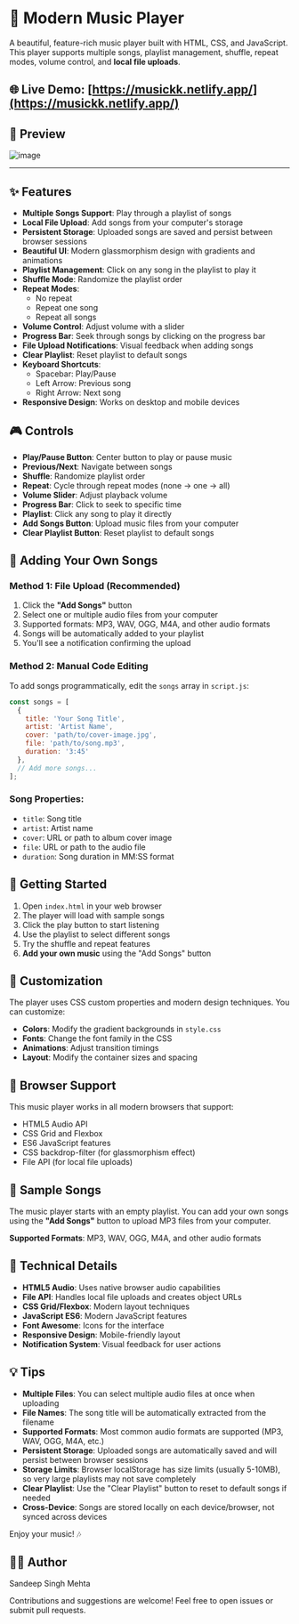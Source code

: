 # 🎵 Modern Music Player

A beautiful, feature-rich music player built with HTML, CSS, and JavaScript. This player supports multiple songs, playlist management, shuffle, repeat modes, volume control, and **local file uploads**.

🌐 **Live Demo:** [https://musickk.netlify.app/](https://musickk.netlify.app/)
---

## 📸 Preview

![image](https://github.com/user-attachments/assets/baab324a-f217-43a1-a2b1-6b2c33c1658d)

---

## ✨ Features

- **Multiple Songs Support**: Play through a playlist of songs
- **Local File Upload**: Add songs from your computer's storage
- **Persistent Storage**: Uploaded songs are saved and persist between browser sessions
- **Beautiful UI**: Modern glassmorphism design with gradients and animations
- **Playlist Management**: Click on any song in the playlist to play it
- **Shuffle Mode**: Randomize the playlist order
- **Repeat Modes**: 
  - No repeat
  - Repeat one song
  - Repeat all songs
- **Volume Control**: Adjust volume with a slider
- **Progress Bar**: Seek through songs by clicking on the progress bar
- **File Upload Notifications**: Visual feedback when adding songs
- **Clear Playlist**: Reset playlist to default songs
- **Keyboard Shortcuts**:
  - Spacebar: Play/Pause
  - Left Arrow: Previous song
  - Right Arrow: Next song
- **Responsive Design**: Works on desktop and mobile devices

## 🎮 Controls

- **Play/Pause Button**: Center button to play or pause music
- **Previous/Next**: Navigate between songs
- **Shuffle**: Randomize playlist order
- **Repeat**: Cycle through repeat modes (none → one → all)
- **Volume Slider**: Adjust playback volume
- **Progress Bar**: Click to seek to specific time
- **Playlist**: Click any song to play it directly
- **Add Songs Button**: Upload music files from your computer
- **Clear Playlist Button**: Reset playlist to default songs

## 📁 Adding Your Own Songs

### Method 1: File Upload (Recommended)
1. Click the **"Add Songs"** button
2. Select one or multiple audio files from your computer
3. Supported formats: MP3, WAV, OGG, M4A, and other audio formats
4. Songs will be automatically added to your playlist
5. You'll see a notification confirming the upload

### Method 2: Manual Code Editing
To add songs programmatically, edit the `songs` array in `script.js`:

```javascript
const songs = [
  {
    title: 'Your Song Title',
    artist: 'Artist Name',
    cover: 'path/to/cover-image.jpg',
    file: 'path/to/song.mp3',
    duration: '3:45'
  },
  // Add more songs...
];
```

### Song Properties:
- `title`: Song title
- `artist`: Artist name
- `cover`: URL or path to album cover image
- `file`: URL or path to the audio file
- `duration`: Song duration in MM:SS format

## 🚀 Getting Started

1. Open `index.html` in your web browser
2. The player will load with sample songs
3. Click the play button to start listening
4. Use the playlist to select different songs
5. Try the shuffle and repeat features
6. **Add your own music** using the "Add Songs" button

## 🎨 Customization

The player uses CSS custom properties and modern design techniques. You can customize:

- **Colors**: Modify the gradient backgrounds in `style.css`
- **Fonts**: Change the font family in the CSS
- **Animations**: Adjust transition timings
- **Layout**: Modify the container sizes and spacing

## 📱 Browser Support

This music player works in all modern browsers that support:
- HTML5 Audio API
- CSS Grid and Flexbox
- ES6 JavaScript features
- CSS backdrop-filter (for glassmorphism effect)
- File API (for local file uploads)

## 🎯 Sample Songs

The music player starts with an empty playlist. You can add your own songs using the **"Add Songs"** button to upload MP3 files from your computer.

**Supported Formats**: MP3, WAV, OGG, M4A, and other audio formats

## 🔧 Technical Details

- **HTML5 Audio**: Uses native browser audio capabilities
- **File API**: Handles local file uploads and creates object URLs
- **CSS Grid/Flexbox**: Modern layout techniques
- **JavaScript ES6**: Modern JavaScript features
- **Font Awesome**: Icons for the interface
- **Responsive Design**: Mobile-friendly layout
- **Notification System**: Visual feedback for user actions

## 💡 Tips

- **Multiple Files**: You can select multiple audio files at once when uploading
- **File Names**: The song title will be automatically extracted from the filename
- **Supported Formats**: Most common audio formats are supported (MP3, WAV, OGG, M4A, etc.)
- **Persistent Storage**: Uploaded songs are automatically saved and will persist between browser sessions
- **Storage Limits**: Browser localStorage has size limits (usually 5-10MB), so very large playlists may not save completely
- **Clear Playlist**: Use the "Clear Playlist" button to reset to default songs if needed
- **Cross-Device**: Songs are stored locally on each device/browser, not synced across devices

Enjoy your music! 🎶 

## 👨‍💻 Author
Sandeep Singh Mehta

Contributions and suggestions are welcome! Feel free to open issues or submit pull requests.

